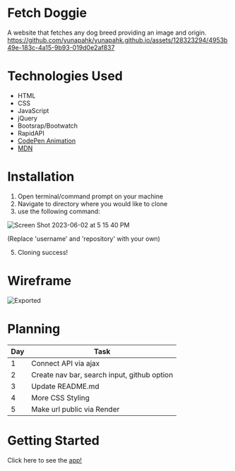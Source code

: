 # Fetch Doggie
A website that fetches any dog breed providing an image and origin.
https://github.com/yunapahk/yunapahk.github.io/assets/128323294/4953b49e-183c-4a15-9b93-019d0e2af837

# Technologies Used
* HTML
* CSS
* JavaScript
* jQuery
* Bootsrap/Bootwatch
* RapidAPI
* [CodePen Animation](https://codepen.io/stivaliserna/pen/jObPyKe)
* [MDN](https://developer.mozilla.org/en-US/docs/Web/CSS/animation)

# Installation
1. Open terminal/command prompt on your machine
2. Navigate to directory where you would like to clone
3. use the following command: 

![Screen Shot 2023-06-02 at 5 15 40 PM](https://github.com/yunapahk/yunapahk.github.io/assets/128323294/5a17155d-1f02-42e3-a893-df6c858fddb2)

(Replace 'username' and 'repository' with your own)

5. Cloning success!

# Wireframe
![Exported](https://github.com/yunapahk/yunapahk.github.io/assets/128323294/974e9133-85c4-4de5-af66-ff81c1e91e87)


# Planning
| Day | Task | 
| -------------- | -------------- |
| 1   | Connect API via ajax  | 
| 2   | Create nav bar, search input, github option   | 
| 3   | Update README.md   | 
| 4   | More CSS Styling   | 
| 5   | Make url public via Render  | 


# Getting Started
Click here to see the [app!](https://fetchdoggie1.onrender.com)


